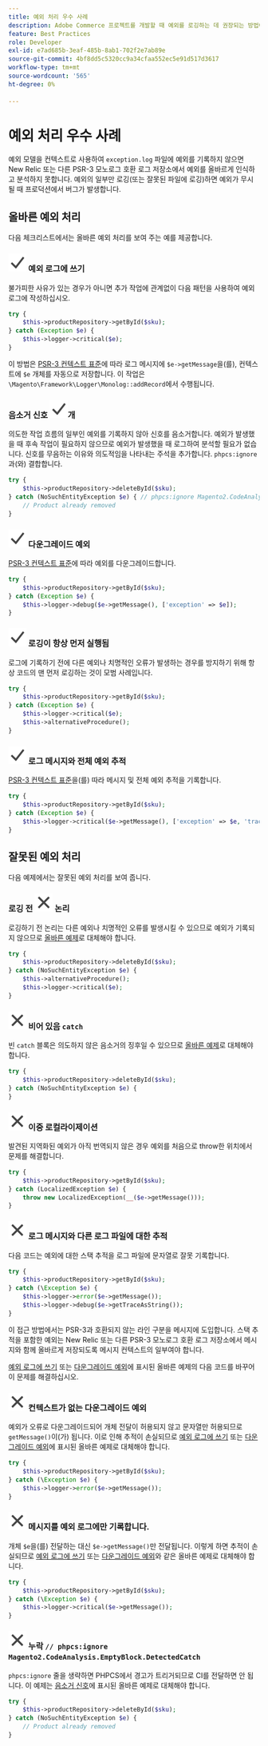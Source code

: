 ```yaml
---
title: 예외 처리 우수 사례
description: Adobe Commerce 프로젝트를 개발할 때 예외를 로깅하는 데 권장되는 방법에 대해 알아봅니다.
feature: Best Practices
role: Developer
exl-id: e7ad685b-3eaf-485b-8ab1-702f2e7ab89e
source-git-commit: 4bf8dd5c5320cc9a34cfaa552ec5e91d517d3617
workflow-type: tm+mt
source-wordcount: '565'
ht-degree: 0%

---
```


# 예외 처리 우수 사례

예외 모델을 컨텍스트로 사용하여 `exception.log` 파일에 예외를 기록하지 않으면 New Relic 또는 다른 PSR-3 모노로그 호환 로그 저장소에서 예외를 올바르게 인식하고 분석하지 못합니다. 예외의 일부만 로깅(또는 잘못된 파일에 로깅)하면 예외가 무시될 때 프로덕션에서 버그가 발생합니다.

## 올바른 예외 처리

다음 체크리스트에서는 올바른 예외 처리를 보여 주는 예를 제공합니다.

### ![수정](../../../assets/yes.svg) 예외 로그에 쓰기

불가피한 사유가 있는 경우가 아니면 추가 작업에 관계없이 다음 패턴을 사용하여 예외 로그에 작성하십시오.

```php
try {
    $this->productRepository->getById($sku);
} catch (Exception $e) {
    $this->logger->critical($e);
}
```

이 방법은 [PSR-3 컨텍스트 표준](https://www.php-fig.org/psr/psr-3/#13-context)에 따라 로그 메시지에 `$e->getMessage`을(를), 컨텍스트에 `$e` 개체를 자동으로 저장합니다. 이 작업은 `\Magento\Framework\Logger\Monolog::addRecord`에서 수행됩니다.

### 음소거 신호 ![수정](../../../assets/yes.svg)개

의도한 작업 흐름의 일부인 예외를 기록하지 않아 신호를 음소거합니다. 예외가 발생했을 때 후속 작업이 필요하지 않으므로 예외가 발생했을 때 로그하여 분석할 필요가 없습니다. 신호를 무음하는 이유와 의도적임을 나타내는 주석을 추가합니다. `phpcs:ignore`과(와) 결합합니다.

```php
try {
    $this->productRepository->deleteById($sku);
} catch (NoSuchEntityException $e) { // phpcs:ignore Magento2.CodeAnalysis.EmptyBlock.DetectedCatch
    // Product already removed
}
```

### ![수정](../../../assets/yes.svg) 다운그레이드 예외

[PSR-3 컨텍스트 표준](https://www.php-fig.org/psr/psr-3/#13-context)에 따라 예외를 다운그레이드합니다.

```php
try {
    $this->productRepository->getById($sku);
} catch (Exception $e) {
    $this->logger->debug($e->getMessage(), ['exception' => $e]);
}
```

### ![수정](../../../assets/yes.svg) 로깅이 항상 먼저 실행됨

로그에 기록하기 전에 다른 예외나 치명적인 오류가 발생하는 경우를 방지하기 위해 항상 코드의 맨 먼저 로깅하는 것이 모범 사례입니다.

```php
try {
    $this->productRepository->getById($sku);
} catch (Exception $e) {
    $this->logger->critical($e);
    $this->alternativeProcedure();
}
```

### ![수정](../../../assets/yes.svg) 로그 메시지와 전체 예외 추적

[PSR-3 컨텍스트 표준](https://www.php-fig.org/psr/psr-3/#13-context)을(를) 따라 메시지 및 전체 예외 추적을 기록합니다.

```php
try {
    $this->productRepository->getById($sku);
} catch (Exception $e) {
    $this->logger->critical($e->getMessage(), ['exception' => $e, 'trace' => $e->getTrace()]);
}
```

## 잘못된 예외 처리

다음 예제에서는 잘못된 예외 처리를 보여 줍니다.

### 로깅 전 ![잘못된](../../../assets/no.svg) 논리

로깅하기 전 논리는 다른 예외나 치명적인 오류를 발생시킬 수 있으므로 예외가 기록되지 않으므로 [올바른 예제](#logging-always-comes-first)로 대체해야 합니다.

```php
try {
    $this->productRepository->deleteById($sku);
} catch (NoSuchEntityException $e) {
    $this->alternativeProcedure();
    $this->logger->critical($e);
}
```

### ![잘못됨](../../../assets/no.svg) 비어 있음 `catch`

빈 `catch` 블록은 의도하지 않은 음소거의 징후일 수 있으므로 [올바른 예제](#mute-signals)로 대체해야 합니다.

```php
try {
    $this->productRepository->deleteById($sku);
} catch (NoSuchEntityException $e) {
}
```

### ![올바르지 않음](../../../assets/no.svg) 이중 로컬라이제이션

발견된 지역화된 예외가 아직 번역되지 않은 경우 예외를 처음으로 throw한 위치에서 문제를 해결합니다.

```php
try {
    $this->productRepository->getById($sku);
} catch (LocalizedException $e) {
    throw new LocalizedException(__($e->getMessage()));
}
```

### ![잘못된](../../../assets/no.svg) 로그 메시지와 다른 로그 파일에 대한 추적

다음 코드는 예외에 대한 스택 추적을 로그 파일에 문자열로 잘못 기록합니다.

```php
try {
    $this->productRepository->getById($sku);
} catch (\Exception $e) {
    $this->logger->error($e->getMessage());
    $this->logger->debug($e->getTraceAsString());
}
```

이 접근 방법에서는 PSR-3과 호환되지 않는 라인 구분을 메시지에 도입합니다. 스택 추적을 포함한 예외는 New Relic 또는 다른 PSR-3 모노로그 호환 로그 저장소에서 메시지와 함께 올바르게 저장되도록 메시지 컨텍스트의 일부여야 합니다.

[예외 로그에 쓰기](#write-to-the-exception-log) 또는 [다운그레이드 예외](#downgrade-exceptions)에 표시된 올바른 예제의 다음 코드를 바꾸어 이 문제를 해결하십시오.

### ![올바르지 않음](../../../assets/no.svg) 컨텍스트가 없는 다운그레이드 예외

예외가 오류로 다운그레이드되어 개체 전달이 허용되지 않고 문자열만 허용되므로 `getMessage()`이(가) 됩니다. 이로 인해 추적이 손실되므로 [예외 로그에 쓰기](#write-to-the-exception-log) 또는 [다운그레이드 예외](#downgrade-exceptions)에 표시된 올바른 예제로 대체해야 합니다.

```php
try {
    $this->productRepository->getById($sku);
} catch (\Exception $e) {
    $this->logger->error($e->getMessage());
}
```

### ![잘못됨](../../../assets/no.svg) 메시지를 예외 로그에만 기록합니다.

개체 `$e`을(를) 전달하는 대신 `$e->getMessage()`만 전달됩니다. 이렇게 하면 추적이 손실되므로 [예외 로그에 쓰기](#write-to-the-exception-log) 또는 [다운그레이드 예외](#downgrade-exceptions)와 같은 올바른 예제로 대체해야 합니다.

```php
try {
    $this->productRepository->getById($sku);
} catch (\Exception $e) {
    $this->logger->critical($e->getMessage());
}
```

### ![잘못됨](../../../assets/no.svg) 누락 `// phpcs:ignore Magento2.CodeAnalysis.EmptyBlock.DetectedCatch`

`phpcs:ignore` 줄을 생략하면 PHPCS에서 경고가 트리거되므로 CI를 전달하면 안 됩니다. 이 예제는 [음소거 신호](#mute-signals)에 표시된 올바른 예제로 대체해야 합니다.

```php
try {
    $this->productRepository->deleteById($sku);
} catch (NoSuchEntityException $e) {
    // Product already removed
}
```
